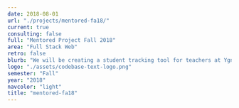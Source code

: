 ```yaml
---
date: 2018-08-01
url: "./projects/mentored-fa18/"
current: true
consulting: false
full: "Mentored Project Fall 2018"
area: "Full Stack Web"
retro: false
blurb: "We will be creating a student tracking tool for teachers at Ygnacio Valley High School to effectively measure and monitor student data."
logo: "./assets/codebase-text-logo.png"
semester: "Fall"
year: "2018"
navcolor: "light"
title: "mentored-fa18"
---
```

